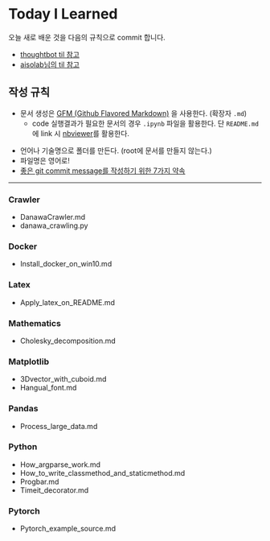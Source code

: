 # Today I Learned
오늘 새로 배운 것을 다음의 규칙으로 commit 합니다.
- [thoughtbot til 참고](https://github.com/thoughtbot/til)
- [aisolab님의 til 참고](https://github.com/aisolab/TIL)

## 작성 규칙
- 문서 생성은 [GFM (Github Flavored Markdown)](https://help.github.com/articles/github-flavored-markdown/) 을 사용한다. (확장자 `.md`)
	+ code 실행결과가 필요한 문서의 경우 `.ipynb` 파일을 활용한다. 단 `README.md`에 link 시 [nbviewer](https://nbviewer.jupyter.org/)를 활용한다.
* 언어나 기술명으로 폴더를 만든다. (root에 문서를 만들지 않는다.)
* 파일명은 영어로!
* [좋은 git commit message를 작성하기 위한 7가지 약속](http://meetup.toast.com/posts/106)

---
### Crawler
- DanawaCrawler.md
- danawa_crawling.py

### Docker
- Install_docker_on_win10.md

### Latex
- Apply_latex_on_README.md

### Mathematics
- Cholesky_decomposition.md

### Matplotlib
- 3Dvector_with_cuboid.md
- Hangual_font.md

### Pandas
- Process_large_data.md

### Python
- How_argparse_work.md
- How_to_write_classmethod_and_staticmethod.md
- Progbar.md
- Timeit_decorator.md

### Pytorch
- Pytorch_example_source.md